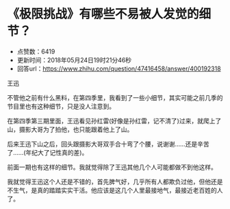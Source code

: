 # 《极限挑战》有哪些不易被人发觉的细节？
- 点赞数：6419
- 更新时间：2018年05月24日19时21分46秒
- 回答url：https://www.zhihu.com/question/47416458/answer/400192318
<body>
 <p data-pid="b2QVSReh">王迅</p>
 <p data-pid="J3r3eZUH">不管他之前有什么黑料，在第四季里，我看到了一些小细节，其实可能之前几季的节目里也有这种细节，只是没人注意到。</p>
 <p data-pid="6_YaCMLe">在第四季第三期里面，王迅看见孙红雷(好像是孙红雷，记不清了)过来，就爬上了山，摄影大哥为了拍他，也只能跟着他上了山。</p>
 <p data-pid="GevhKXA2">后来王迅下山之后，回头跟摄影大哥双手合十弯了个腰，说谢谢……还是辛苦了……(年纪大了记性真的差)。</p>
 <p data-pid="PxFMUYA0">前面一期也有这样的细节。我就觉得除了王迅其他几个人可能都做不到他这样。</p>
 <p data-pid="xy0xraAi">我就觉得王迅这个人还是不错的，首先脾气好，几乎所有人都欺负过他，但他还是不生气，是真的踏踏实实干活。他应该是这几个人里最接地气，最接近老百姓的人了。</p>
</body>